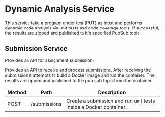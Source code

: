 # Dynamic Analysis Service

This service take a program under test (PUT) as input and performs dynamic code analysis via unit tests and code coverage tools. If successful, the results are zipped and published to it's specified PubSub topic.

## Submission Service
Provides an API for assignment submission.

Provides an API to receive and process submissions. After receiving the submission it attempts to build a Docker image and run the container. The results are zipped and published to the pub sub topic from the container.

| Method | Path              | Description                                                       |
|--------|-------------------|-------------------------------------------------------------------|
| POST   | /submissions      | Create a submission and run unit tests inside a Docker container. |
